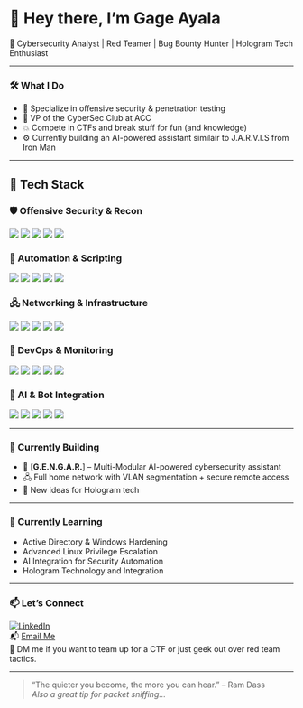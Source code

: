 # 👋 Hey there, I’m Gage Ayala

🎯 Cybersecurity Analyst | Red Teamer | Bug Bounty Hunter | Hologram Tech Enthusiast

---

### 🛠️ What I Do
- 🔐 Specialize in offensive security & penetration testing
- 🧠 VP of the CyberSec Club at ACC
- 💥 Compete in CTFs and break stuff for fun (and knowledge)
- ⚙️ Currently building an AI-powered assistant similair to J.A.R.V.I.S from Iron Man

---

<h2>🧰 Tech Stack</h2>

<h3>🛡 Offensive Security & Recon</h3>
<p>
  <img src="https://img.shields.io/badge/NMAP-005FAD?style=for-the-badge&logo=nmap&logoColor=white" />
  <img src="https://img.shields.io/badge/BURP%20SUITE-FF6F00?style=for-the-badge&logo=burpsuite&logoColor=white" />
  <img src="https://img.shields.io/badge/METASPLOIT-E91E63?style=for-the-badge&logo=metasploit&logoColor=white" />
  <img src="https://img.shields.io/badge/GOBUSTER-0078D4?style=for-the-badge&logo=ghostery&logoColor=white" />
  <img src="https://img.shields.io/badge/NESSUS-00457C?style=for-the-badge&logo=tenable&logoColor=white" />
</p>

<h3>🧠 Automation & Scripting</h3>
<p>
  <img src="https://img.shields.io/badge/PYTHON-3776AB?style=for-the-badge&logo=python&logoColor=white" />
  <img src="https://img.shields.io/badge/BASH-4EAA25?style=for-the-badge&logo=gnu-bash&logoColor=white" />
  <img src="https://img.shields.io/badge/POWERSHELL-5391FE?style=for-the-badge&logo=powershell&logoColor=white" />
  <img src="https://img.shields.io/badge/ANSIBLE-EE0000?style=for-the-badge&logo=ansible&logoColor=white" />
  <img src="https://img.shields.io/badge/TERRAFORM-7B42BC?style=for-the-badge&logo=terraform&logoColor=white" />
</p>

<h3>🖧 Networking & Infrastructure</h3>
<p>
  <img src="https://img.shields.io/badge/OPNsense-FE5000?style=for-the-badge&logo=openbsd&logoColor=white" />
  <img src="https://img.shields.io/badge/VMWARE-607078?style=for-the-badge&logo=vmware&logoColor=white" />
  <img src="https://img.shields.io/badge/WIRESHARK-0066CC?style=for-the-badge&logo=wireshark&logoColor=white" />
  <img src="https://img.shields.io/badge/WIREGUARD-88171A?style=for-the-badge&logo=wireguard&logoColor=white" />
  <img src="https://img.shields.io/badge/HAPROXY-000000?style=for-the-badge&logo=haproxy&logoColor=white" />
</p>

<h3>🔧 DevOps & Monitoring</h3>
<p>
  <img src="https://img.shields.io/badge/GIT-F05032?style=for-the-badge&logo=git&logoColor=white" />
  <img src="https://img.shields.io/badge/DOCKER-2496ED?style=for-the-badge&logo=docker&logoColor=white" />
  <img src="https://img.shields.io/badge/ELASTIC%20SIEM-005571?style=for-the-badge&logo=elastic&logoColor=white" />
  <img src="https://img.shields.io/badge/KUBERNETES-326CE5?style=for-the-badge&logo=kubernetes&logoColor=white" />
  <img src="https://img.shields.io/badge/SNORT-DA1C5C?style=for-the-badge&logo=snort&logoColor=white" />
</p>

<h3>🤖 AI & Bot Integration</h3>
<p>
  <img src="https://img.shields.io/badge/OPENAI-412991?style=for-the-badge&logo=openai&logoColor=white" />
  <img src="https://img.shields.io/badge/DISCORD-5865F2?style=for-the-badge&logo=discord&logoColor=white" />
  <img src="https://img.shields.io/badge/TELEGRAM-26A5E4?style=for-the-badge&logo=telegram&logoColor=white" />
  <img src="https://img.shields.io/badge/GOOGLE%20API-4285F4?style=for-the-badge&logo=google&logoColor=white" />
  <img src="https://img.shields.io/badge/META%20GLASSES-1D9BF0?style=for-the-badge&logo=meta&logoColor=white" />
</p>


---

### 🧪 Currently Building
- 🧠 [**G.E.N.G.A.R.**] – Multi-Modular AI-powered cybersecurity assistant
- 🖧 Full home network with VLAN segmentation + secure remote access
- 📡 New ideas for Hologram tech

---

### 🌱 Currently Learning
- Active Directory & Windows Hardening
- Advanced Linux Privilege Escalation
- AI Integration for Security Automation
- Hologram Technology and Integration

---

### 📫 Let’s Connect
[![LinkedIn](https://img.shields.io/badge/LinkedIn-GageAyala-blue?style=flat-square&logo=linkedin)](https://www.linkedin.com/in/gage-ayala-0207b42ab/)  
📬 [Email Me](mailto:Gageatx95@gmail.com)  
💬 DM me if you want to team up for a CTF or just geek out over red team tactics.

---

> “The quieter you become, the more you can hear.” – Ram Dass  
> _Also a great tip for packet sniffing..._

